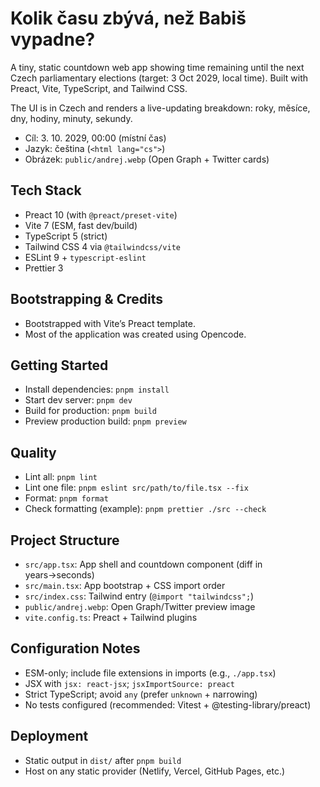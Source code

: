 # Kolik času zbývá, než Babiš vypadne?

A tiny, static countdown web app showing time remaining until the next Czech parliamentary elections (target: 3 Oct 2029, local time). Built with Preact, Vite, TypeScript, and Tailwind CSS.

The UI is in Czech and renders a live-updating breakdown: roky, měsíce, dny, hodiny, minuty, sekundy.

- Cíl: 3. 10. 2029, 00:00 (místní čas)
- Jazyk: čeština (`<html lang="cs">`)
- Obrázek: `public/andrej.webp` (Open Graph + Twitter cards)

## Tech Stack

- Preact 10 (with `@preact/preset-vite`)
- Vite 7 (ESM, fast dev/build)
- TypeScript 5 (strict)
- Tailwind CSS 4 via `@tailwindcss/vite`
- ESLint 9 + `typescript-eslint`
- Prettier 3

## Bootstrapping & Credits

- Bootstrapped with Vite’s Preact template.
- Most of the application was created using Opencode.

## Getting Started

- Install dependencies: `pnpm install`
- Start dev server: `pnpm dev`
- Build for production: `pnpm build`
- Preview production build: `pnpm preview`

## Quality

- Lint all: `pnpm lint`
- Lint one file: `pnpm eslint src/path/to/file.tsx --fix`
- Format: `pnpm format`
- Check formatting (example): `pnpm prettier ./src --check`

## Project Structure

- `src/app.tsx`: App shell and countdown component (diff in years→seconds)
- `src/main.tsx`: App bootstrap + CSS import order
- `src/index.css`: Tailwind entry (`@import "tailwindcss";`)
- `public/andrej.webp`: Open Graph/Twitter preview image
- `vite.config.ts`: Preact + Tailwind plugins

## Configuration Notes

- ESM-only; include file extensions in imports (e.g., `./app.tsx`)
- JSX with `jsx: react-jsx`; `jsxImportSource: preact`
- Strict TypeScript; avoid `any` (prefer `unknown` + narrowing)
- No tests configured (recommended: Vitest + @testing-library/preact)

## Deployment

- Static output in `dist/` after `pnpm build`
- Host on any static provider (Netlify, Vercel, GitHub Pages, etc.)
